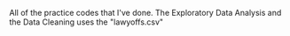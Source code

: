 All of the practice codes that I've done. The Exploratory Data Analysis and the Data Cleaning uses the "lawyoffs.csv" 
